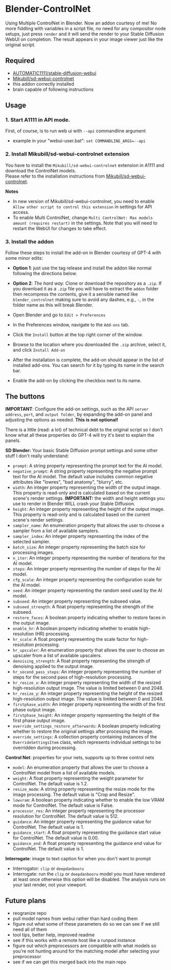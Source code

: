 # Blender-ControlNet

Using Multiple ControlNet in Blender. Now an addon courtesy of me! No more fiddling with variables in a script file, no need for any compositor node setups, just press `render` and it will send the render to your Stable Diffusion WebUI on completion. The result appears in your image viewer just like the original script. 

## Required

- [AUTOMATIC1111/stable-diffusion-webui](https://github.com/AUTOMATIC1111/stable-diffusion-webui)
- [Mikubill/sd-webui-controlnet](https://github.com/Mikubill/sd-webui-controlnet)
- this addon correctly installed
- brain capable of following instructions

## Usage

### 1. Start A1111 in API mode.

First, of course, is to run web ui with `--api` commandline argument

- example in your "webui-user.bat": `set COMMANDLINE_ARGS=--api`

### 2. Install Mikubill/sd-webui-controlnet extension

You have to install the `Mikubill/sd-webui-controlnet` extension in A1111 and download the ControlNet models.  
Please refer to the installation instructions from [Mikubill/sd-webui-controlnet](https://github.com/Mikubill/sd-webui-controlnet).

**Notes**

- In new version of Mikubill/sd-webui-controlnet, you need to enable `Allow other script to control this extension` in settings for API access.
- To enable Multi ControlNet, change `Multi ControlNet: Max models amount (requires restart)` in the settings. Note that you will need to restart the WebUI for changes to take effect.

### 3. Install the addon

Follow these steps to install the add-on in Blender courtesy of GPT-4 with some minor edits:

- **Option 1**: just use the tag release and install the addon like normal following the directions below.

- **Option 2**: *The hard way.* Clone or download the repository as a `.zip`. If you download it as a `.zip` file you will have to extract the `addon` folder then recompress the contents, give it a sensible named like `blender_controlnet` making sure to avoid any dashes, e.g., `-`, in the folder name as this will break Blender.

- Open Blender and go to `Edit > Preferences`

- In the Preferences window, navigate to the `Add-ons` tab.

- Click the `Install` button at the top right corner of the window.

- Browse to the location where you downloaded the `.zip` archive, select it, and click `Install Add-on`

- After the installation is complete, the add-on should appear in the list of installed add-ons. You can search for it by typing its name in the search bar.

- Enable the add-on by clicking the checkbox next to its name.

## The buttons

**IMPORTANT**: Configure the add-on settings, such as the API `server address`, `port`, and `output folder`, by expanding the add-on panel and adjusting the options as needed. **This is not optional!**

There is a little (read: a lot) of technical debt to the original script so I don't know what all these properties do GPT-4 will try it's best to explain the panels.

**SD Blender:**
Your basic Stable Diffusion prompt settings and some other stuff I don't really understand:
- `prompt`:
    A string property representing the prompt text for the AI model.
- `negative_prompt`:
    A string property representing the negative prompt text for the AI model. The default value includes common negative attributes like "lowres", "bad anatomy", "blurry", etc.
- `width`:
    An integer property representing the width of the output image. This property is read-only and is calculated based on the current scene's render settings. **IMPORTANT:** the width and height settings you use to render in Blender WILL crash your Stable Diffusion.
- `height`:
    An integer property representing the height of the output image. This property is read-only and is calculated based on the current scene's render settings.
- `sampler_name`:
    An enumeration property that allows the user to choose a sampler from a list of available samplers.
- `sampler_index`:
    An integer property representing the index of the selected sampler.
- `batch_size`:
    An integer property representing the batch size for processing images.
- `n_iter`:
    An integer property representing the number of iterations for the AI model.
- `steps`:
    An integer property representing the number of steps for the AI model.
- `cfg_scale`:
    An integer property representing the configuration scale for the AI model.
- `seed`:
    An integer property representing the random seed used by the AI model.
- `subseed`:
    An integer property representing the subseed value.
- `subseed_strength`:
    A float property representing the strength of the subseed.
- `restore_faces`:
    A boolean property indicating whether to restore faces in the output image.
- `enable_hr`:
    A boolean property indicating whether to enable high-resolution (HR) processing.
- `hr_scale`:
    A float property representing the scale factor for high-resolution processing.
- `hr_upscaler`:
    An enumeration property that allows the user to choose an upscaler from a list of available upscalers.
- `denoising_strength`:
    A float property representing the strength of denoising applied to the output image.
- `hr_second_pass_steps`:
    An integer property representing the number of steps for the second pass of high-resolution processing.
- `hr_resize_x`:
    An integer property representing the width of the resized high-resolution output image. The value is limited between 0 and 2048.
- `hr_resize_y`:
    An integer property representing the height of the resized high-resolution output image. The value is limited between 0 and 2048.
- `firstphase_width`:
    An integer property representing the width of the first phase output image.
- `firstphase_height`:
    An integer property representing the height of the first phase output image.
- `override_settings_restore_afterwards`:
    A boolean property indicating whether to restore the original settings after processing the image.
- `override_settings`:
    A collection property containing instances of the `OverrideSettingsItem` class, which represents individual settings to be overridden during processing.

**Control Net**: properties for your nets, supports up to three control nets
- `model`:
    An enumeration property that allows the user to choose a ControlNet model from a list of available models.
- `weight`:
    A float property representing the weight parameter for ControlNet. The default value is 1.2.
- `resize_mode`:
    A string property representing the resize mode for the image processing. The default value is "Crop and Resize".
- `lowvram`:
    A boolean property indicating whether to enable the low VRAM mode for ControlNet. The default value is False.
- `processor_res`:
    An integer property representing the processor resolution for ControlNet. The default value is 512.
- `guidance`:
    An integer property representing the guidance value for ControlNet. The default value is 1.
- `guidance_start`:
    A float property representing the guidance start value for ControlNet. The default value is 0.00.
- `guidance_end`:
    A float property representing the guidance end value for ControlNet. The default value is 1.

**Interrogate**: image to text caption for when you don't want to prompt
- Interrogator: `clip` or `deepdanbooru`
- Interrogate: run the `clip` or `deepdanbooru` model you must have rendered at least once otherwise this option will be disabled. The analysis runs on your last render, not your viewport.

## Future plans
- reogranize repo
- pull model names from webui rather than hard coding them
- figure out what some of these parameters do so we can see if we still need all of them
- tool tips, better help, improved readme
- see if this works with a remote host like a runpod instance
- figure out which preprocessors are compatible with what models so you're not hunting around for the matching model after selecting your preprocessor
- see if we can get this merged back into the main repo